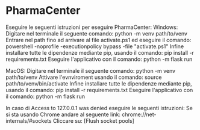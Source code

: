 # PharmaCenter
Eseguire le seguenti istruzioni per eseguire PharmaCenter:
Windows:
Digitare nel terminale il seguente comando: python -m venv path/to/venv 
Entrare nel path fino ad arrivare al file activate.ps1 ed eseguire il comando: powershell -noprofile -executionpolicy bypass -file "activate.ps1"
Infine installare tutte le dipendenze mediante pip, usando il comando: pip install -r requirements.txt
Eseguire l'applicativo con il comando: python -m flask run

MacOS:
Digitare nel terminale il seguente comando: python -m venv path/to/venv 
Attivare l'evnviroment usando il comando: source path/to/venv/bin/activate
Infine installare tutte le dipendenze mediante pip, usando il comando: pip install -r requirements.txt
Eseguire l'applicativo con il comando: python -m flask run

In caso di Access to 127.0.0.1 was denied eseguire le seguenti istruzioni:
Se si sta usando Chrome andare al seguente link: chrome://net-internals/#sockets
Cliccare su: [Flush socket pools]